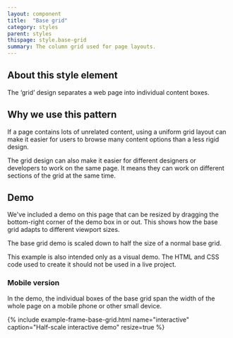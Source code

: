 ```yaml
---
layout: component
title:  "Base grid"
category: styles
parent: styles
thispage: style.base-grid
summary: The column grid used for page layouts.
---
```


## About this style element

The ‘grid’ design separates a web page into individual content boxes.

## Why we use this pattern

If a page contains lots of unrelated content, using a uniform grid layout can make it easier for users to browse many content options than a less rigid design.  

The grid design can also make it easier for different designers or developers to work on the same page. It means they can work on different sections of the grid at the same time.

## Demo

We've included a demo on this page that can be resized by dragging the bottom-right corner of the demo box in or out. This shows how the base grid adapts to different viewport sizes.

The base grid demo is scaled down to half the size of a normal base grid.

This example is also intended only as a visual demo. The HTML and CSS code used to create it should not be used in a live project.

### Mobile version

In the demo, the individual boxes of the base grid span the width of the whole page on a mobile phone or other small device.

{% include example-frame-base-grid.html name="interactive" caption="Half-scale interactive demo" resize=true %}
